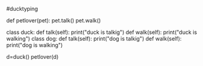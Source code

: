 #ducktyping

def petlover(pet):
    pet.talk()
    pet.walk()

class duck:
    def talk(self):
        print("duck is talkig")
    def walk(self):
        print("duck is walking")
class dog:
    def talk(self):
        print("dog is talkig")
    def walk(self):
        print("dog is walking")
        
d=duck()
petlover(d)



